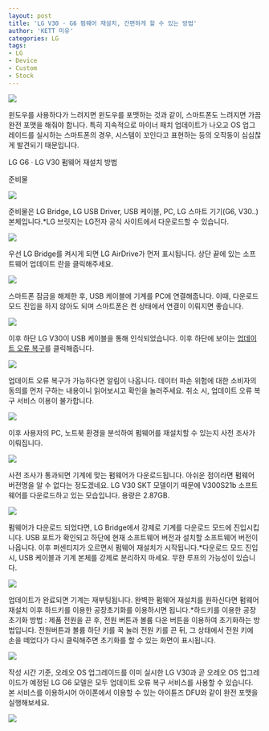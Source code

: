 ```yaml
---
layout: post
title: 'LG V30 · G6 펌웨어 재설치, 간편하게 할 수 있는 방법'
author: 'KETT 미유'
categories: LG
tags:
- LG
- Device
- Custom
- Stock
---
```



<script> location.href='https://cafe.naver.com/develoid/790946' ; </script>

<p>
 <p>
  <img src="https://dthumb-phinf.pstatic.net/?src=%22http%3A%2F%2Fblogfiles.naver.net%2FMjAxODA0MDJfMTA5%2FMDAxNTIyNjQwODQ4MDg3.EsrDsjfcyUT3whT-0onezZp8t-pIGQQqRoYGJqN-FnYg.eW1ICVWlA91GJ6aE_5iZ-1zXWYiShT0_CwgOXPTMg9wg.JPEG.great97k%2FDSC02059.JPG%22&amp;type=cafe_wa740">
 </p>

</p>

<p>
 <p>윈도우를 사용하다가 느려지면 윈도우를 포맷하는 것과 같이, 스마트폰도 느려지면 가끔 완전 포맷을 해줘야 합니다. 특히 지속적으로 마이너 패치 업데이트가 나오고 OS 업그레이드를 실시하는 스마트폰의 경우, 시스템이 꼬인다고 표현하는 등의 오작동이 심심찮게 발견되기 때문입니다.</p>

</p>

<p>
 <p>
  <p></p>

 </p>

</p>

<p>
 <p>
  <p>
   LG G6 · LG V30
   펌웨어 재설치 방법
  </p>

 </p>

</p>

<p>
 <p>
  <p>
   준비물
  </p>

 </p>

</p>

<p>
 <p>
  <img src="https://dthumb-phinf.pstatic.net/?src=%22http%3A%2F%2Fblogfiles.naver.net%2FMjAxODA0MDJfNzMg%2FMDAxNTIyNjQxMDE4NDM1.PDcrAnbETx44OgsAzYa8crV_8NYd-fCL_236AdhJNOIg.-B_-T5IXyWPn79ROOwNdXuu6MVhEl343VKMjFkyIK-og.JPEG.great97k%2Fimage_4971483541522641007897.jpg%22&amp;type=cafe_wa740">
 </p>

</p>

<p>
 <p>준비물은 LG Bridge, LG USB Driver, USB 케이블, PC, LG 스마트 기기(G6, V30..) 본체입니다.*LG 브릿지는 LG전자 공식 사이트에서 다운로드할 수 있습니다.</p>

</p>

<p>
 <p>
  <img src="https://dthumb-phinf.pstatic.net/?src=%22http%3A%2F%2Fblogfiles.naver.net%2FMjAxODA0MDJfMjk1%2FMDAxNTIyNjQxMDY0NjU1.6hjTzrpJXcEyIR63v74WAY6p8l8wjSgudeERoh-jE1gg.1bShWJru-KPNPGrRxTbDGXlLR3v2AFoPj41ngQMcNQcg.JPEG.great97k%2F001.jpg%22&amp;type=cafe_wa740">
 </p>

</p>

<p>
 <p>우선 LG Bridge를 켜시게 되면 LG AirDrive가 먼저 표시됩니다. 상단 끝에 있는 소프트웨어 업데이트 란을 클릭해주세요.</p>

</p>

<p>
 <p>
  <img src="https://dthumb-phinf.pstatic.net/?src=%22http%3A%2F%2Fblogfiles.naver.net%2FMjAxODA0MDJfODEg%2FMDAxNTIyNjQxMTIyMzU5.fqqQvy6PRw_5mRd8W2SXUF4YUmJgeVuFHNb72V0A-AYg.Th7qSovpLZZarLLcfaB9o-xzItJNNBPCAgE26nREP4Yg.JPEG.great97k%2Fimage_7446616471522641111234.jpg%22&amp;type=cafe_wa740">
 </p>

</p>

<p>
 <p>스마트폰 잠금을 해제한 후, USB 케이블에 기계를 PC에 연결해줍니다. 이때, 다운로드 모드 진입을 하지 않아도 되며 스마트폰은 켠 상태에서 연결이 이뤄지면 좋습니다.</p>

</p>

<p>
 <p>
  <img src="https://dthumb-phinf.pstatic.net/?src=%22http%3A%2F%2Fblogfiles.naver.net%2FMjAxODA0MDJfOTAg%2FMDAxNTIyNjQxMDk5MzAy.sUszx0xSzDs3rsMa1ZYwWTnQPQnxMhFQIeqWWtb7nisg.B5tYK94sE4prZZNVIoVoDV6fd8QyrYbZ5pAedld6jqog.JPEG.great97k%2F002.jpg%22&amp;type=cafe_wa740">
 </p>

</p>

<p>
 <p>이후 하단 LG V30이 USB 케이블을 통해 인식되었습니다. 이후 하단에 보이는 <u>업데이트 오류 복구</u>를 클릭해줍니다.</p>

</p>

<p>
 <p>
  <img src="https://dthumb-phinf.pstatic.net/?src=%22http%3A%2F%2Fblogfiles.naver.net%2FMjAxODA0MDJfMTU3%2FMDAxNTIyNjQxMjEwNDYz.uvWUSmvToTUs2FWBe87A_MPbwHIq98aSlr2wGdYc7qcg.c-oloAMKhJE1TqCFFkh1cXsWxFiBTt5fzdZ_5nrL5uwg.JPEG.great97k%2F003.jpg%22&amp;type=cafe_wa740">
 </p>

</p>

<p>
 <p>업데이트 오류 복구가 가능하다면 알림이 나옵니다. 데이터 파손 위험에 대한 소비자의 동의를 먼저 구하는 내용이니 읽어보시고 확인을 눌러주세요. 취소 시, 업데이트 오류 복구 서비스 이용이 불가합니다.</p>

</p>

<p>
 <p>
  <img src="https://dthumb-phinf.pstatic.net/?src=%22http%3A%2F%2Fblogfiles.naver.net%2FMjAxODA0MDJfMTIw%2FMDAxNTIyNjQxMjAyODMz.DVMoMvecd9KYoPbnCedBIGRZEnZSbHwp-lIjg4j_PQcg.748bJG1sFJmgY5WXsI31f3CObV0g0mz0kq7NUnjUvYog.JPEG.great97k%2Fimage_1078034681522641194650.jpg%22&amp;type=cafe_wa740">
 </p>

</p>

<p>
 <p>이후 사용자의 PC, 노트북 환경을 분석하여 펌웨어를 재설치할 수 있는지 사전 조사가 이뤄집니다.</p>

</p>

<p>
 <p>
  <img src="https://dthumb-phinf.pstatic.net/?src=%22http%3A%2F%2Fblogfiles.naver.net%2FMjAxODA0MDJfMTU5%2FMDAxNTIyNjQxMjcxNzQw.50PY5A3VfbKKLrcWqCeDYVwU3-T5R7nqiUtLGqIEFP8g.DtEGI0mry6X5uSMDChYM9Qv2Q20OEyStYMuUa6Nf_q0g.JPEG.great97k%2F005.jpg%22&amp;type=cafe_wa740">
 </p>

</p>

<p>
 <p>사전 조사가 통과되면 기계에 맞는 펌웨어가 다운로드됩니다. 아쉬운 점이라면 펌웨어 버전명을 알 수 없다는 정도겠네요. LG V30 SKT 모델이기 때문에 V300S21b 소프트웨어를 다운로드하고 있는 모습입니다. 용량은 2.87GB.</p>

</p>

<p>
 <p>
  <img src="https://dthumb-phinf.pstatic.net/?src=%22http%3A%2F%2Fblogfiles.naver.net%2FMjAxODA0MDJfMTgy%2FMDAxNTIyNjQxMzQ3MTk2.45Q3JJoFeEn7VsXejPUcRPhmf6dSfspJZLgZsmohzHMg.YcRolXx5QCedrrhbXwlQSPhQTTTEniPO2U-c_VrqeSQg.JPEG.great97k%2F20180402_010841.jpg%22&amp;type=cafe_wa740">
 </p>

</p>

<p>
 <p>펌웨어가 다운로드 되었다면, LG Bridge에서 강제로 기계를 다운로드 모드에 진입시킵니다. USB 포트가 확인되고 하단에 현재 소프트웨어 버전과 설치할 소프트웨어 버전이 나옵니다. 이후 퍼센티지가 오르면서 펌웨어 재설치가 시작됩니다.*다운로드 모드 진입 시, USB 케이블과 기계 본체를 강제로 분리하지 마세요. 무한 루프의 가능성이 있습니다.</p>

</p>

<p>
 <p>
  <img src="https://dthumb-phinf.pstatic.net/?src=%22http%3A%2F%2Fblogfiles.naver.net%2FMjAxODA0MDJfNTcg%2FMDAxNTIyNjQxMzIwMzU3.6r3kyOLksORSiuTB_Ys4v-8UZg6griWH2Ofh3Ip-QYcg.N6A6j1D1vJOgT-9k2JauJb8UZ84PcMWk96kzvUlEWhMg.JPEG.great97k%2F006.jpg%22&amp;type=cafe_wa740">
 </p>

</p>

<p>
 <p>업데이트가 완료되면 기계는 재부팅됩니다. 완벽한 펌웨어 재설치를 원하신다면 펌웨어 재설치 이후 하드키를 이용한 공장초기화를 이용하시면 됩니다.*하드키를 이용한 공장초기화 방법 : 제품 전원을 끈 후, 전원 버튼과 볼륨 다운 버튼을 이용하여 초기화하는 방법입니다. 전원버튼과 볼륨 하단 키를 꾹 눌러 전원 키를 끈 뒤, 그 상태에서 전원 키에 손을 떼었다가 다시 클릭해주면 초기화를 할 수 있는 화면이 표시됩니다.</p>

</p>

<p>
 <p>
  <img src="https://dthumb-phinf.pstatic.net/?src=%22http%3A%2F%2Fblogfiles.naver.net%2FMjAxODA0MDJfNDYg%2FMDAxNTIyNjQxNTA1ODIx.ibn_hYzFNW2cS3EdIhs-aBgYuM-cp-jgIGEPpTkAm1kg.6CNcyhO7EseMV_IiBrYrmOq2BIbRrOAi-3l5c15mST0g.JPEG.great97k%2FDSC02078.JPG%22&amp;type=cafe_wa740">
 </p>

</p>

<p>
 <p>작성 시간 기준, 오레오 OS 업그레이드를 이미 실시한 LG V30과 곧 오레오 OS 업그레이드가 예정된 LG G6 모델은 모두 업데이트 오류 복구 서비스를 사용할 수 있습니다. 본 서비스를 이용하시어 아이폰에서 이용할 수 있는 아이튠즈 DFU와 같이 완전 포맷을 실행해보세요.</p>

</p>

<p>
 <p>
  <img src="https://dthumb-phinf.pstatic.net/?src=%22http%3A%2F%2Fblogfiles.naver.net%2FMjAxODA0MDJfMjYg%2FMDAxNTIyNjQxNTc2NjIz.Ze-7lp8zdTLsG1GHA0LU6-mTQ7p31tNGKyuT4oVWUgog.jce-FdTsY80t7UShTP_Cq_j_76AVhLbDD5bssaiimNQg.JPEG.great97k%2FKakaoTalk_20180328_231639524.jpg%22&amp;type=cafe_wa740">
 </p>

</p>

